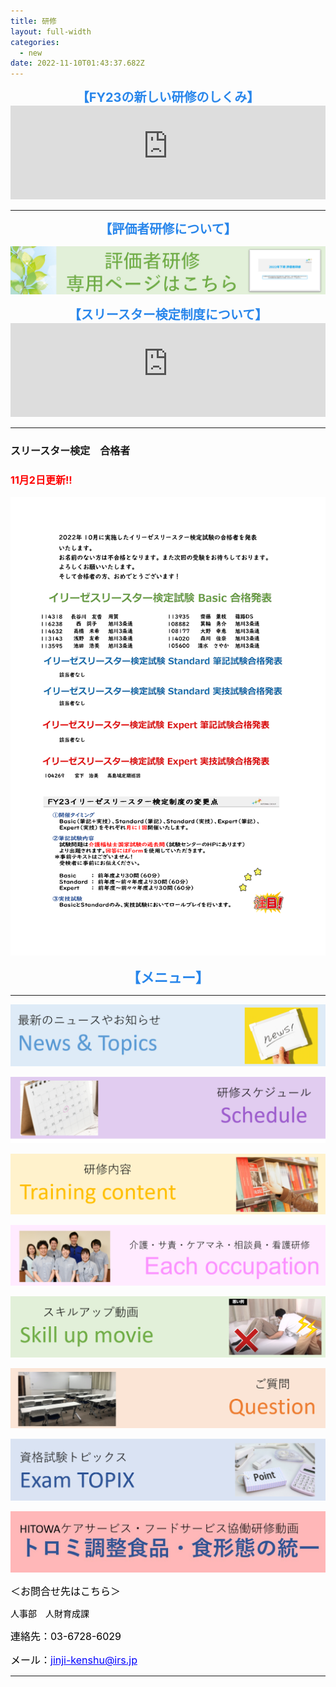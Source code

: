 ```yaml
---
title: 研修
layout: full-width
categories:
  - new
date: 2022-11-10T01:43:37.682Z
---
```

<div class="cc-m-all-content j-module j-text" id="cc-m-all-content-12333067560" data-action="content" ng-non-bindable="">
                <div class="cc-m-text-inline-rte mce-content-body" data-name="text" id="cc-m-text-12333067560" contenteditable="true" style="position: relative;"><div id="omoi" style="text-align: center; font-size: 20px;" data-mce-style="text-align: center; font-size: 20px;"><span style="font-size: 20px;" data-mce-style="font-size: 20px;"><b style="font-size: 20px;" data-mce-style="font-size: 20px;"><span class="sp" style="color: #2886eb;" data-mce-style="color: #2886eb;">【FY23の新しい研修のしくみ</span></b><b style="font-size: 20px;" data-mce-style="font-size: 20px;"><span class="sp" style="color: #2886eb;" data-mce-style="color: #2886eb;">】</span></b></span></div></div>            </div>

<!--StartFragment-->

<div class="flex items-center justify-center" > <div class ="max-w-sm"> <iframe src="https://www.youtube-nocookie.com/embed/p6h-rYSVX90?start=13"width="100%" frameborder="0" allowfullscreen="allowfullscreen"></iframe><br><hr></hr>



<div id="omoi" style="text-align: center; font-size: 20px;" data-mce-style="text-align: center; font-size: 20px;"><span style="font-size: 20px;" data-mce-style="font-size: 20px;"><b style="font-size: 20px;" data-mce-style="font-size: 20px;"><span class="sp" style="color: #2886eb;" data-mce-style="color: #2886eb;">【評価者研修について</span></b><b style="font-size: 20px;" data-mce-style="font-size: 20px;"><span class="sp" style="color: #2886eb;" data-mce-style="color: #2886eb;">】</span></b></span></div>



![](/images/image-7-.png)

<div id="omoi" style="text-align: center; font-size: 20px;" data-mce-style="text-align: center; font-size: 20px;"><span style="font-size: 20px;" data-mce-style="font-size: 20px;"><b style="font-size: 20px;" data-mce-style="font-size: 20px;"><span class="sp" style="color: #2886eb;" data-mce-style="color: #2886eb;">【スリースター検定制度について</span></b><b style="font-size: 20px;" data-mce-style="font-size: 20px;"><span class="sp" style="color: #2886eb;" data-mce-style="color: #2886eb;">】</span></b></span></div>



<div class="flex items-center justify-center" > <div class ="max-w-sm"> <iframe src="https://www.youtube-nocookie.com/embed/p6h-rYSVX90?start=13"width="100%" frameborder="0" allowfullscreen="allowfullscreen"></iframe><br><hr></hr>

<div class="cc-m-all-content j-module j-text" id="cc-m-all-content-12342613360" data-action="content" ng-non-bindable="">
<div class="cc-m-all-content j-module j-text" id="cc-m-all-content-12342613360" data-action="content" ng-non-bindable="">
                <div class="cc-m-text-inline-rte mce-content-body" data-name="text" id="cc-m-text-12342613360" contenteditable="true" style="position: relative;"><h3 style="text-align: left;" data-mce-style="text-align: left;"><span style="font-size: 18px;" data-mce-style="font-size: 18px;"><span style="font-size: 16px;" data-mce-style="font-size: 16px;"><strong>スリースター検定　合格者</strong></span><span style="font-size: 16px;" data-mce-style="font-size: 16px;"><b>　</b></span></span></h3><h3 style="text-align: left;" data-mce-style="text-align: left;"><span style="font-size: 18px;" data-mce-style="font-size: 18px;"><span style="font-size: 16px;" data-mce-style="font-size: 16px;"><span style="color: #ff0000;" data-mce-style="color: #ff0000;">11月2日更新!!</span></span><br></span></h3></div>            </div>

![](/images/image-8-.png)



<div class="cc-m-all-content j-module j-text" id="cc-m-all-content-12250458860" data-action="content" ng-non-bindable="">
                <div class="cc-m-text-inline-rte mce-content-body" data-name="text" id="cc-m-text-12250458860" contenteditable="true" style="position: relative;"><div id="omoi" style="text-align: center; font-size: 22px;" data-mce-style="text-align: center; font-size: 22px;"><span style="font-size: 20px;" data-mce-style="font-size: 20px;"><b style="font-size: 22px;" data-mce-style="font-size: 22px;"><span class="sp" style="color: #2886eb;" data-mce-style="color: #2886eb;">【メニュー</span></b><b style="font-size: 22px;" data-mce-style="font-size: 22px;"><span class="sp" style="color: #2886eb;" data-mce-style="color: #2886eb;">】</span></b></span></div></div>            </div><hr></hr>

![](/images/1604279949.png)

![](/images/1604279958.png)

![](/images/1604279968.png)

![](/images/1604279977.png)

![](/images/1604279987.png)

![](/images/1607329057.png)

![](/images/1625446609.png)

![](/images/1627878274.jpg)

<div class="cc-m-all-content j-module j-text" id="cc-m-all-content-12250459760" data-action="content" ng-non-bindable="">
                <div class="cc-m-text-inline-rte mce-content-body" data-name="text" id="cc-m-text-12250459760" contenteditable="true" style="position: relative;"><p style="text-align: left;" data-mce-style="text-align: left;"><span style="color: #000000; font-size: 16px;" data-mce-style="color: #000000; font-size: 16px;">＜お問合せ先はこちら＞</span></p><p style="text-align: left;" data-mce-style="text-align: left;"><span color="#000000" style="color: #000000;" data-mce-style="color: #000000;">人事部　人財育成課</span></p><p style="text-align: left;" data-mce-style="text-align: left;"><span style="color: #000000; font-size: 16px;" data-mce-style="color: #000000; font-size: 16px;">連絡先：03-6728-6029</span></p><p style="text-align: left;" data-mce-style="text-align: left;"><span style="font-size: 16px;" data-mce-style="font-size: 16px;"><span style="color: #0000ff;" data-mce-style="color: #0000ff;"><span color="#000000" style="color: #000000;" data-mce-style="color: #000000;">メール：</span><u><span style="color: #0000ff;" data-mce-style="color: #0000ff;"><a href="mailto:jinji-kenshu@irs.jp" style="color: #0000ff;" data-mce-href="mailto:jinji-kenshu@irs.jp" data-mce-style="color: #0000ff;">jinji-kenshu@irs.jp</a></span></u></span><br></span></p></div>            <div data-display="cms-only" data-action="linkIndicator" class="cc-m-link-indicator cc-m-link-indicator-text" title="" style="left: 44px; top: 75.8999px;">	            <a href="mailto:jinji-kenshu@irs.jp" target="">	                <span></span>	            </a>	        </div></div><hr>